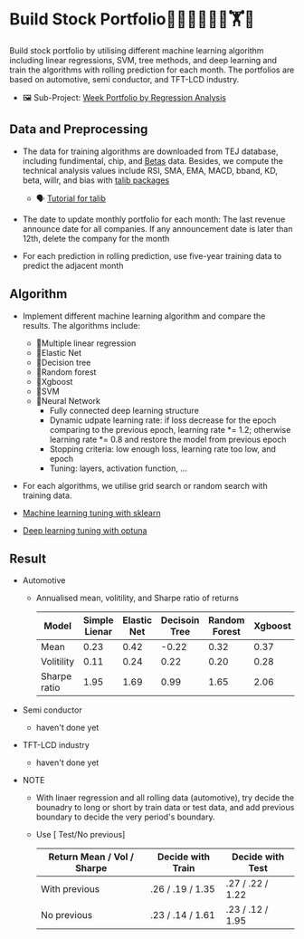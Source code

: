 # Build Stock Portfolio🦁🙉😹🧑💗🦁🏋🐱


Build stock portfolio by utilising different machine learning algorithm including linear regressions, SVM, tree methods, and deep learning and train the algorithms with rolling prediction for each month. The portfolios are based on automotive, semi conductor, and TFT-LCD industry. 

- 🖼️ Sub-Project: [Week Portfolio by Regression Analysis](https://github.com/KJJHHH/Build-Portfolio/tree/master/Week_portfolio)

## Data and Preprocessing
- The data for training algorithms are downloaded from TEJ database, including fundimental, chip, and [Betas](https://api.tej.com.tw/columndoc.html?subId=51) data. Besides, we compute the technical analysis values include RSI, SMA, EMA, MACD, bband, KD, beta, willr, and bias with [talib packages](https://github.com/TA-Lib/ta-lib-python?tab=readme-ov-file#indicator-groups) 
    - 🗣️ [Tutorial for talib](https://medium.com/ai%E8%82%A1%E4%BB%94/%E7%94%A8-python-%E5%BF%AB%E9%80%9F%E8%A8%88%E7%AE%97-158-%E7%A8%AE%E6%8A%80%E8%A1%93%E6%8C%87%E6%A8%99-26f9579b8f3a)

- The date to update monthly portfolio for each month: The last revenue announce date for all companies. If any announcement date is later than 12th, delete the company for the month

- For each prediction in rolling prediction, use five-year training data to predict the adjacent month




## Algorithm
- Implement different machine learning algorithm and compare the results. The algorithms include:
    - 📝Multiple linear regression
    - 📝Elastic Net
    - 📝Decision tree
    - 📝Random forest
    - 📝Xgboost
    - 📝SVM
    - 📝Neural Network
        - Fully connected deep learning structure
        - Dynamic udpate learning rate: if loss decrease for the epoch comparing to the previous epoch, learning rate *= 1.2; otherwise learning rate *= 0.8 and restore the model from previous epoch
        - Stopping criteria: low enough loss, learning rate too low, and epoch
        - Tuning: layers, activation function, ...

- For each algorithms, we utilise grid search or random search with training data.
- [Machine learning tuning with sklearn](https://scikit-learn.org/stable/modules/grid_search.html)
- [Deep learning tuning with optuna](https://github.com/optuna/optuna)

## Result
- Automotive
    - Annualised mean, volitility, and Sharpe ratio of returns

        | Model      | Simple Lienar | Elastic Net | Decisoin Tree | Random Forest | Xgboost | SVM   | Deep Learning | Ensemble Voting |
        | -----      | ------------- | ------------| ------------- | --------------| --------| ----  | --------------| ----------------|
        | Mean       | 0.23          | 0.42        | -0.22         | 0.32          | 0.37    | -0.04 | 0.01          |     0.30        |
        |Volitility  | 0.11          | 0.24        | 0.22          | 0.20          | 0.28    | 0.17  | 0.16          |   0.13         |
        |Sharpe ratio| 1.95          | 1.69        | 0.99          | 1.65          | 2.06    | -0.22 | 0.08          |       2.33      |

- Semi conductor
    - haven't done yet
- TFT-LCD industry
    - haven't done yet


- NOTE
    - With linaer regression and all rolling data (automotive), try decide the bounadry to long or short by train data or test data, and add previous boundary to decide the very period's boundary.
    - Use [ Test/No previous]
    
        | Return Mean / Vol / Sharpe | Decide with Train | Decide with Test |
        | ---------------------------| ----------------- |------------------|
        | With previous              | .26 / .19 / 1.35  | .27 / .22 / 1.22 |
        | No previous                |  .23 / .14 / 1.61 | .23 / .12 / 1.95 | 

